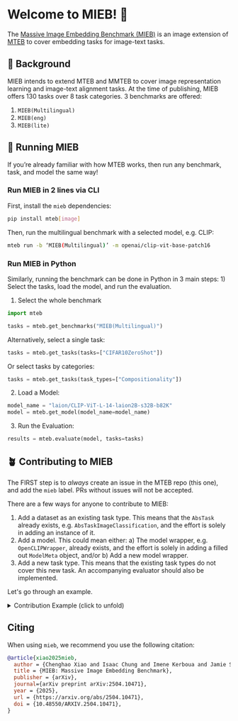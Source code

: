 # Welcome to MIEB! 👋

The [Massive Image Embedding Benchmark (MIEB)](https://arxiv.org/abs/2504.10471) is an image extension of [MTEB](https://arxiv.org/abs/2210.07316) to cover embedding tasks for image-text tasks.

## 🌱 Background

MIEB intends to extend MTEB and MMTEB to cover image representation learning and image-text alignment tasks. At the time of publishing, MIEB offers 130 tasks over 8 task categories. 3 benchmarks are offered:
1. `MIEB(Multilingual)`
2. `MIEB(eng)`
3. `MIEB(lite)`

## 🚀 Running MIEB

If you’re already familiar with how MTEB works, then run any benchmark, task, and model the same way! 


### Run MIEB in 2 lines via CLI
First, install the `mieb` dependencies:
```sh
pip install mteb[image]
```

Then, run the multilingual benchmark with a selected model, e.g. CLIP:
```sh
mteb run -b ‘MIEB(Multilingual)’ -m openai/clip-vit-base-patch16
```

### Run MIEB in Python

Similarly, running the benchmark can be done in Python in 3 main steps: 1) Select the tasks, load the model, and run the evaluation.

1. Select the whole benchmark
```python
import mteb

tasks = mteb.get_benchmarks("MIEB(Multilingual)")
```

Alternatively, select a single task:
```python
tasks = mteb.get_tasks(tasks=["CIFAR10ZeroShot"])
```

Or select tasks by categories:
```python
tasks = mteb.get_tasks(task_types=["Compositionality"])
```

2. Load a Model: 

```python
model_name = "laion/CLIP-ViT-L-14-laion2B-s32B-b82K"
model = mteb.get_model(model_name=model_name)
```

3. Run the Evaluation: 

```python
results = mteb.evaluate(model, tasks=tasks)
```


## 🪴 Contributing to MIEB

The FIRST step is to _always_ create an issue in the MTEB repo (this one), and add the `mieb` label. PRs without issues will not be accepted.

There are a few ways for anyone to contribute to MIEB:

  1. Add a dataset as an existing task type. This means that the `AbsTask` already exists, e.g. `AbsTaskImageClassification`, and the effort is solely in adding an instance of it.
  2.  Add a model. This could mean either: a) The model wrapper, e.g. `OpenCLIPWrapper`, already exists, and the effort is solely in adding a filled out `ModelMeta` object, and/or b) Add a new model wrapper.
  3. Add a new task type. This means that the existing task types do not cover this new task. An accompanying evaluator should also be implemented.

Let's go through an example. 

<details>
  <summary> Contribution Example (click to unfold) </summary>

### Example

Here is an example implementing a zero-shot image classification from scratch. Let's say we wish to implement CIFAR10 as a task and evaluate an OpenCLIP model on it.

To solve this task, we need to encode the `images`, encode the `class label candidates with prompts` (e.g. "this is a dog pic", "this is a cat pic"), and compare them by calculating similarity, and then argmax out the class prediction for each image. We begin by implementing a model wrapper.

#### Model Wrapper
See the [`ImageEncoder` class](https://github.com/embeddings-benchmark/mteb/blob/mieb/mteb/encoder_interface.py) for more details. The model class implements `get_text_embeddings`, `get_image_embeddings`, and `calculate_probs` methods.
As an example,  [`OpenCLIPWrapper`](https://github.com/embeddings-benchmark/mteb/blob/mieb/mteb/models/openclip_models.py) is first implemented, with metadata defined below.
```python
class OpenCLIPWrapper:
    ...
```
See also [adding a model](adding_a_model.md) for reference.

#### X Evaluator
With the model, [ZeroShotClassificationEvaluator](https://github.com/embeddings-benchmark/mteb/blob/mieb/mteb/evaluation/evaluators/Image/ZeroShotClassificationEvaluator.py) is implemented here. This defines how the model are used to do zero-shot classification and get back results on desired metrics.
```python
class ZeroShotClassificationEvaluator(Evaluator):
    def __init__(self, ...):
        ...
    def __call__(self, model: Encoder, *, encode_kwargs: dict[str, Any] = {}):
        """Get embeddings and calculate scores."""
        ...
```

#### AbsTask X
With the evaluator, [AbsTaskZeroShotClassification](https://github.com/embeddings-benchmark/mteb/blob/mieb/mteb/abstasks/Image/AbsTaskZeroShotClassification.py) is defined, operating on the dataset, calling the defined Evaluator, and gives out results.
```python
class AbsTaskZeroShotClassification(AbsTask):
    ...
```


#### Dataset class
With all these, we can then define the dataset. [CIFAR10](https://github.com/embeddings-benchmark/mteb/blob/mieb/mteb/tasks/Image/ZeroShotClassification/eng/CIFAR.py) is implemented like this, subclassing `AbsTaskZeroShotClassification`, and overwrite the `get_candidate_labels` function, which gives `["a photo of {label_name}"]` to be used in the evaluator.
```python
class CIFAR10ZeroShotClassification(AbsTaskZeroShotClassification):
    metadata = TaskMetadata(...)

    def get_candidate_labels(self) -> list[str]:
        ...
```
See also [adding a dataset](adding_a_dataset.md) for reference.

#### Putting them all together
With all these, we can then
```python
import mteb

model_name = "laion/CLIP-ViT-L-14-laion2B-s32B-b82K"
model = mteb.get_model(model_name=model_name)

tasks = mteb.get_tasks(tasks=["CIFAR10ZeroShot"])
results = mteb.evaluate(model, tasks=tasks)
```

By default, results will be under `results/laion__CLIP-ViT-L-14-laion2B-s32B-b82K/REVISION/CIFAR10ZeroShot.json`. Sometimes metrics can be a bit different than what the original paper claimed. This might be due to the resolution/layout difference of images in the remake of the dataset.

</details>

## Citing

When using `mieb`, we recommend you use the following citation:

```bibtex
@article{xiao2025mieb,
  author = {Chenghao Xiao and Isaac Chung and Imene Kerboua and Jamie Stirling and Xin Zhang and Márton Kardos and Roman Solomatin and Noura Al Moubayed and Kenneth Enevoldsen and Niklas Muennighoff},
  title = {MIEB: Massive Image Embedding Benchmark},
  publisher = {arXiv},
  journal={arXiv preprint arXiv:2504.10471},
  year = {2025},
  url = {https://arxiv.org/abs/2504.10471},
  doi = {10.48550/ARXIV.2504.10471},
}
```
